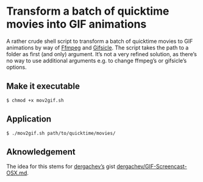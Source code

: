 # Transform a batch of quicktime movies into GIF animations

A rather crude shell script to transform a batch of quicktime movies to GIF animations by way of [Ffmpeg](https://www.ffmpeg.org/) and [Gifsicle](https://www.lcdf.org/gifsicle/).
The script takes the path to a folder as first (and only) argument. It’s not a very refined solution, as there’s no way to use additional arguments e.g. to change ffmpeg’s or gifsicle’s options.
## Make it executable

```
$ chmod +x mov2gif.sh
```

## Application

```
$ ./mov2gif.sh path/to/quicktime/movies/
```

## Aknowledgement

The idea for this stems for [dergachev’s](https://gist.github.com/dergachev) gist [dergachev/GIF-Screencast-OSX.md](https://gist.github.com/dergachev/4627207).  

